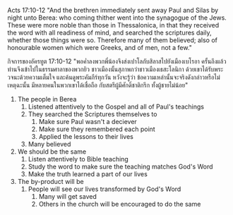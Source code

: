 Acts 17:10-12 "And the brethren immediately sent away Paul and Silas by night unto Berea: who coming thither went into the synagogue of the Jews. These were more noble than those in Thessalonica, in that they received the word with all readiness of mind, and searched the scriptures daily, whether those things were so. Therefore many of them believed; also of honourable women which were Greeks, and of men, not a few."

กิจการของอัครทูต 17:10-12 "พอค่ำลงพวกพี่น้องจึงส่งเปาโลกับสิลาสไปยังเมืองเบโรอา ครั้นถึงแล้วท่านจึงเข้าไปในธรรมศาลาของพวกยิว ชาวเมืองนั้นสุภาพกว่าชาวเมืองเธสะโลนิกา ด้วยเขาได้รับพระวจนะด้วยความเต็มใจ และค้นดูพระคัมภีร์ทุกวัน หวังจะรู้ว่า ข้อความเหล่านั้นจะจริงดังกล่าวหรือไม่ เหตุฉะนั้น มีหลายคนในพวกเขาได้เชื่อถือ กับสตรีผู้มีศักดิ์ชาติกรีก ทั้งผู้ชายไม่น้อย"

1. The people in Berea
   1. Listened attentively to the Gospel and all of Paul's teachings
   2. They searched the Scriptures themselves to 
      1. Make sure Paul wasn't a deciever
      2. Make sure they remembered each point
      3. Applied the lessons to their lives
   3. Many believed
2. We should be the same
   1. Listen attentively to Bible teaching
   2. Study the word to make sure the teaching matches God's Word
   3. Make the truth learned a part of our lives
3. The by-product will be
   1. People will see our lives transformed by God's Word
      1. Many will get saved
      2. Others in the church will be encouraged to do the same